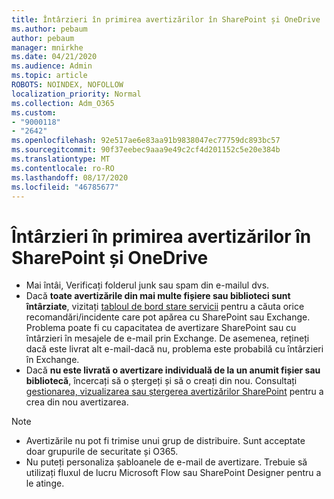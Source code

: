 ```yaml
---
title: Întârzieri în primirea avertizărilor în SharePoint și OneDrive
ms.author: pebaum
author: pebaum
manager: mnirkhe
ms.date: 04/21/2020
ms.audience: Admin
ms.topic: article
ROBOTS: NOINDEX, NOFOLLOW
localization_priority: Normal
ms.collection: Adm_O365
ms.custom:
- "9000118"
- "2642"
ms.openlocfilehash: 92e517ae6e83aa91b9838047ec77759dc893bc57
ms.sourcegitcommit: 90f37eebec9aaa9e49c2cf4d201152c5e20e384b
ms.translationtype: MT
ms.contentlocale: ro-RO
ms.lasthandoff: 08/17/2020
ms.locfileid: "46785677"
---
```

# <a name="delays-in-receiving-sharepoint-and-onedrive-alerts"></a>Întârzieri în primirea avertizărilor în SharePoint și OneDrive

- Mai întâi, Verificați folderul junk sau spam din e-mailul dvs.
- Dacă **toate avertizările din mai multe fișiere sau biblioteci sunt întârziate**, vizitați [tabloul de bord stare servicii](https://portal.office.com/adminportal/home?ref=/servicehealth) pentru a căuta orice recomandări/incidente care pot apărea cu SharePoint sau Exchange. Problema poate fi cu capacitatea de avertizare SharePoint sau cu întârzieri în mesajele de e-mail prin Exchange. De asemenea, rețineți dacă este livrat alt e-mail-dacă nu, problema este probabilă cu întârzieri în Exchange.
- Dacă **nu este livrată o avertizare individuală de la un anumit fișier sau bibliotecă**, încercați să o ștergeți și să o creați din nou. Consultați [gestionarea, vizualizarea sau ștergerea avertizărilor SharePoint](https://support.microsoft.com/office/99dfb19c-9a90-4a8c-aba1-aa8c8afb0de2) pentru a crea din nou avertizarea.

> [!NOTE]
> - Avertizările nu pot fi trimise unui grup de distribuire. Sunt acceptate doar grupurile de securitate și O365.
> - Nu puteți personaliza șabloanele de e-mail de avertizare. Trebuie să utilizați fluxul de lucru Microsoft Flow sau SharePoint Designer pentru a le atinge.
